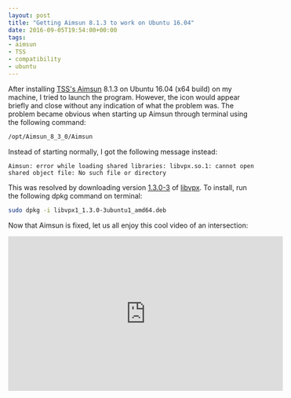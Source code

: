 ```yaml
---
layout: post
title: "Getting Aimsun 8.1.3 to work on Ubuntu 16.04"
date: 2016-09-05T19:54:00+00:00
tags:
- aimsun
- TSS
- compatibility
- ubuntu
---
```


After installing [TSS's Aimsun][aimsun] 8.1.3 on Ubuntu 16.04 (x64 build) on my machine, I tried to launch the program. However, the icon would appear briefly and close without any indication of what the problem was. The problem became obvious when starting up Aimsun through terminal using the following command:

```bash
/opt/Aimsun_8_3_0/Aimsun
```

Instead of starting normally, I got the following message instead:

    Aimsun: error while loading shared libraries: libvpx.so.1: cannot open shared object file: No such file or directory

This was resolved by downloading version [1.3.0-3][1.3.0-3] of [libvpx][libvpx]. To install, run the following dpkg command on terminal:

```bash
sudo dpkg -i libvpx1_1.3.0-3ubuntu1_amd64.deb
```

Now that Aimsun is fixed, let us all enjoy this cool video of an intersection:

<iframe width="560" height="315" src="https://www.youtube.com/embed/ufK2XRGUjuc" frameborder="0" allowfullscreen></iframe>

[aimsun]:https://www.aimsun.com
[libvpx]:https://launchpad.net/ubuntu/%2Bsource/libvpx
[1.3.0-3]:https://launchpad.net/ubuntu/+archive/primary/+files/libvpx1_1.3.0-3ubuntu1_amd64.deb
